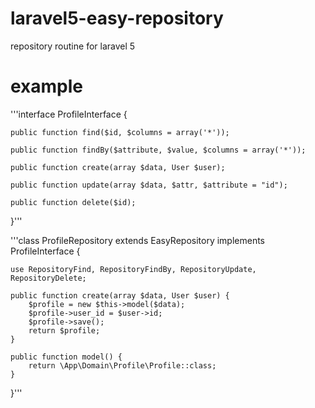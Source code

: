 # laravel5-easy-repository
repository routine for laravel 5

# example

'''interface ProfileInterface
{

    public function find($id, $columns = array('*'));

    public function findBy($attribute, $value, $columns = array('*'));

    public function create(array $data, User $user);

    public function update(array $data, $attr, $attribute = "id");
    
    public function delete($id);

}'''

'''class ProfileRepository extends EasyRepository implements ProfileInterface {

    use RepositoryFind, RepositoryFindBy, RepositoryUpdate, RepositoryDelete;

    public function create(array $data, User $user) {
        $profile = new $this->model($data);
        $profile->user_id = $user->id;
        $profile->save();
        return $profile;
    }

    public function model() {
        return \App\Domain\Profile\Profile::class;
    }

}'''
